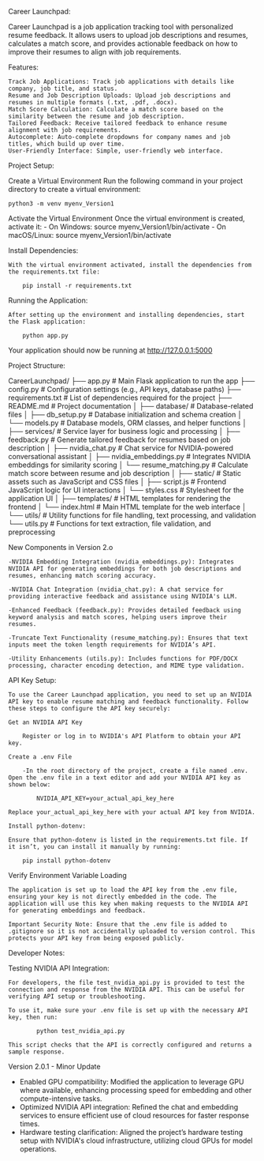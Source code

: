 Career Launchpad:

Career Launchpad is a job application tracking tool with personalized resume feedback. It allows users to upload job descriptions and resumes, calculates a match score, and provides actionable feedback on how to improve their resumes to align with job requirements.

Features:

    Track Job Applications: Track job applications with details like company, job title, and status.
    Resume and Job Description Uploads: Upload job descriptions and resumes in multiple formats (.txt, .pdf, .docx).
    Match Score Calculation: Calculate a match score based on the similarity between the resume and job description.
    Tailored Feedback: Receive tailored feedback to enhance resume alignment with job requirements.
    Autocomplete: Auto-complete dropdowns for company names and job titles, which build up over time.
    User-Friendly Interface: Simple, user-friendly web interface.

Project Setup:

Create a Virtual Environment
    Run the following command in your project directory to create a virtual environment:
    
    python3 -m venv myenv_Version1

Activate the Virtual Environment
    Once the virtual environment is created, activate it:
        - On Windows:
            source myenv_Version1/bin/activate
        - On macOS/Linux:
            source myenv_Version1/bin/activate
            
Install Dependencies:

    With the virtual environment activated, install the dependencies from the requirements.txt file:

        pip install -r requirements.txt

Running the Application:

    After setting up the environment and installing dependencies, start the Flask application:
        
        python app.py
        
Your application should now be running at http://127.0.0.1:5000

Project Structure: 

CareerLaunchpad/
    ├── app.py                    # Main Flask application to run the app
    ├── config.py                 # Configuration settings (e.g., API keys, database paths)
    ├── requirements.txt          # List of dependencies required for the project
    ├── README.md                 # Project documentation
    │
    ├── database/                 # Database-related files
    │   ├── db_setup.py           # Database initialization and schema creation
    │   └── models.py             # Database models, ORM classes, and helper functions
    │
    ├── services/                 # Service layer for business logic and processing
    │   ├── feedback.py           # Generate tailored feedback for resumes based on job description
    │   ├── nvidia_chat.py        # Chat service for NVIDIA-powered conversational assistant
    │   ├── nvidia_embeddings.py  # Integrates NVIDIA embeddings for similarity scoring
    │   └── resume_matching.py    # Calculate match score between resume and job description
    │
    ├── static/                   # Static assets such as JavaScript and CSS files
    │   ├── script.js             # Frontend JavaScript logic for UI interactions
    │   └── styles.css            # Stylesheet for the application UI
    │
    ├── templates/                # HTML templates for rendering the frontend
    │   └── index.html            # Main HTML template for the web interface
    │
    └── utils/                    # Utility functions for file handling, text processing, and validation
        └── utils.py              # Functions for text extraction, file validation, and preprocessing

New Components in Version 2.o

    -NVIDIA Embedding Integration (nvidia_embeddings.py): Integrates NVIDIA API for generating embeddings for both job descriptions and resumes, enhancing match scoring accuracy.
    
    -NVIDIA Chat Integration (nvidia_chat.py): A chat service for providing interactive feedback and assistance using NVIDIA's LLM.
    
    -Enhanced Feedback (feedback.py): Provides detailed feedback using keyword analysis and match scores, helping users improve their resumes.

    -Truncate Text Functionality (resume_matching.py): Ensures that text inputs meet the token length requirements for NVIDIA’s API.
    
    -Utility Enhancements (utils.py): Includes functions for PDF/DOCX processing, character encoding detection, and MIME type validation.
    
    
API Key Setup:

    To use the Career Launchpad application, you need to set up an NVIDIA API key to enable resume matching and feedback functionality. Follow these steps to configure the API key securely:
    
    Get an NVIDIA API Key

        Register or log in to NVIDIA's API Platform to obtain your API key.

    Create a .env File
    
        -In the root directory of the project, create a file named .env. Open the .env file in a text editor and add your NVIDIA API key as shown below:
    
            NVIDIA_API_KEY=your_actual_api_key_here
            
    Replace your_actual_api_key_here with your actual API key from NVIDIA.

    Install python-dotenv:

    Ensure that python-dotenv is listed in the requirements.txt file. If it isn’t, you can install it manually by running:
    
        pip install python-dotenv

Verify Environment Variable Loading
    
    The application is set up to load the API key from the .env file, ensuring your key is not directly embedded in the code. The application will use this key when making requests to the NVIDIA API for generating embeddings and feedback.

    Important Security Note: Ensure that the .env file is added to .gitignore so it is not accidentally uploaded to version control. This protects your API key from being exposed publicly.

    
    
Developer Notes:

Testing NVIDIA API Integration:

    For developers, the file test_nvidia_api.py is provided to test the connection and response from the NVIDIA API. This can be useful for verifying API setup or troubleshooting.

    To use it, make sure your .env file is set up with the necessary API key, then run:
    
            python test_nvidia_api.py
            
    This script checks that the API is correctly configured and returns a sample response.
    

Version 2.0.1 - Minor Update

- Enabled GPU compatibility: Modified the application to leverage GPU where available, enhancing processing speed for embedding and other compute-intensive tasks.
- Optimized NVIDIA API integration: Refined the chat and embedding services to ensure efficient use of cloud resources for faster response times.
- Hardware testing clarification: Aligned the project’s hardware testing setup with NVIDIA's cloud infrastructure, utilizing cloud GPUs for model operations.
    
    
    
    
    
    
    
    
    
    
    
    
    
    
    
    
    
    
    
    

